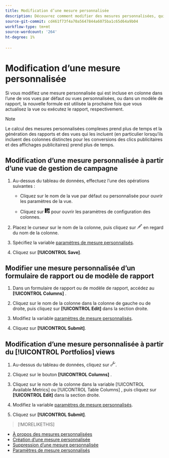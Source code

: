 ```yaml
---
title: Modification d’une mesure personnalisée
description: Découvrez comment modifier des mesures personnalisées, qui sont calculées à partir de mesures standard.
source-git-commit: cd461f73f4a70a5647844a6075ba1c65d64a9b04
workflow-type: tm+mt
source-wordcount: '264'
ht-degree: 1%

---
```


# Modification d’une mesure personnalisée

Si vous modifiez une mesure personnalisée qui est incluse en colonne dans l’une de vos vues par défaut ou vues personnalisées, ou dans un modèle de rapport, la nouvelle formule est utilisée la prochaine fois que vous actualisez la vue ou exécutez le rapport, respectivement.

>[!NOTE]
>
>Le calcul des mesures personnalisées complexes prend plus de temps et la génération des rapports et des vues qui les incluent (en particulier lorsqu’ils incluent des colonnes distinctes pour les conversions des clics publicitaires et des affichages publicitaires) prend plus de temps.

## Modification d’une mesure personnalisée à partir d’une vue de gestion de campagne

1. Au-dessus du tableau de données, effectuez l’une des opérations suivantes :

   * Cliquez sur le nom de la vue par défaut ou personnalisée pour ouvrir les paramètres de la vue.

   * Cliquez sur ![Colonnes personnalisées](/help/search-social-commerce/assets/custom-columns.png "Colonnes personnalisées") pour ouvrir les paramètres de configuration des colonnes.

1. Placez le curseur sur le nom de la colonne, puis cliquez sur ![Modifier](/help/search-social-commerce/assets/edit.png "Modifier") en regard du nom de la colonne.

1. Spécifiez la variable [paramètres de mesure personnalisés](custom-metric-settings.md).

1. Cliquez sur **[!UICONTROL Save]**.

## Modifier une mesure personnalisée d’un formulaire de rapport ou de modèle de rapport

1. Dans un formulaire de rapport ou de modèle de rapport, accédez au **[!UICONTROL Columns]** .

1. Cliquez sur le nom de la colonne dans la colonne de gauche ou de droite, puis cliquez sur **[!UICONTROL Edit]** dans la section droite.

1. Modifiez la variable [paramètres de mesure personnalisés](custom-metric-settings.md).

1. Cliquez sur **[!UICONTROL Submit]**.

## Modification d’une mesure personnalisée à partir du [!UICONTROL Portfolios] views

1. Au-dessus du tableau de données, cliquez sur ![Modifier la vue sélectionnée](/help/search-social-commerce/assets/view-settings.png "Modifier la vue sélectionnée").

1. Cliquez sur le bouton **[!UICONTROL Columns]** .

1. Cliquez sur le nom de la colonne dans la variable [!UICONTROL Available Metrics] ou [!UICONTROL Table Columns] , puis cliquez sur **[!UICONTROL Edit]** dans la section droite.

1. Modifiez la variable [paramètres de mesure personnalisés](custom-metric-settings.md).

1. Cliquez sur **[!UICONTROL Submit]**.

>[!MORELIKETHIS]
* [À propos des mesures personnalisées](custom-metric-about.md)
* [Création d’une mesure personnalisée](custom-metric-create.md)
* [Suppression d’une mesure personnalisée](custom-metric-delete.md)
* [Paramètres de mesure personnalisés](custom-metric-settings.md)


